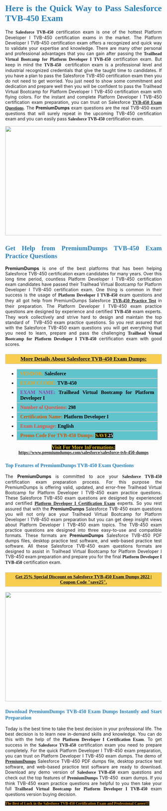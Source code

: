 <h1 style="text-align: justify;"><span style="color:#2980b9;"><span style="font-family:Georgia,serif;"><strong>Here is the Quick Way to Pass Salesforce TVB-450 Exam</strong></span></span></h1>

<p style="text-align: justify;">The <span style="font-family:Georgia,serif;"><strong>Salesforce TVB-450</strong></span> certification exam is one of the hottest Platform Developer I TVB-450 certification exams in the market. The Platform Developer I TVB-450 certification exam offers a recognized and quick way to validate your expertise and knowledge. There are many other personal and professional advantages that you can gain after passing the <span style="font-family:Georgia,serif;"><strong>Trailhead Virtual Bootcamp for Platform Developer I TVB-450</strong></span> certification exam. But keep in mind the <span style="font-family:Georgia,serif;"><strong>TVB-450 </strong></span> certification exam is a professional level and industrial recognized credentials that give the taught time to candidates. If you have a plan to pass the Salesforce TVB-450 certification exam then you do not need to get worried. You just need to show some commitment and dedication and prepare well then you will be confident to pass the Trailhead Virtual Bootcamp for Platform Developer I TVB-450 certification exam with flying colors. For the instant and complete Platform Developer I TVB-450 certification exam preparation, you can trust on Salesforce <span style="font-family:Georgia,serif;"><strong><a href="https://www.premiumdumps.com/salesforce/salesforce-tvb-450-dumps">TVB-450 Exam Questions</a></strong></span>. The <strong>PremiumDumps</strong> exam questions are the real TVB-450 exam questions that will surely repeat in the upcoming TVB-450 certification exam and you can easily pass <span style="font-family:Georgia,serif;"><strong>Salesforce TVB-450</strong></span> certification exam.</p>

<p style="text-align: center;"><a href="https://www.premiumdumps.com/salesforce/salesforce-tvb-450-dumps"><img alt="" src="https://i.imgur.com/VJaqCPg.jpeg" style="width: 700px; height: 350px;" /></a></p>

<h2 style="text-align: justify;"><span style="color:#2980b9;"><span style="font-family:Georgia,serif;"><strong>Get Help from PremiumDumps TVB-450 Exam Practice Questions</strong> </span></span></h2>

<p style="text-align: justify;"><span style="font-size:14px;"><strong>PremiumDumps</strong></span> is one of the best platforms that has been helping Salesforce TVB-450 certification exam candidates for many years. Over this long time period, countless Platform Developer I TVB-450 certification exam candidates have passed their Trailhead Virtual Bootcamp for Platform Developer I TVB-450 certification exam. One thing is common in their success is the usage of<span style="font-family:Georgia,serif;"><strong> Platform Developer I TVB-450 </strong></span>exam questions and they all got help from PremiumDumps Salesforce <a href="https://www.premiumdumps.com/salesforce/salesforce-tvb-450-dumps"><span style="font-family:Georgia,serif;"><strong>TVB-450 Practice Test</strong></span></a> in their preparation. The Platform Developer I TVB-450 exam practice questions are designed by experience and certified <span style="font-family:Georgia,serif;"><strong> TVB-450</strong></span> exam experts. They work collectively and strive hard to design and maintain the top standard of  TVB-450<strong> </strong>exam practice questions. So you rest assured that with the Salesforce TVB-450 exam questions you will get everything that you need to learn, prepare and pass the challenging<span style="font-family:Georgia,serif;"><strong> Trailhead Virtual Bootcamp for Platform Developer I TVB-450</strong></span> certification exam with good scores.</p>

<h3 style="background: #f7ce50; border: 1px solid rgb(204, 204, 204); padding: 5px 10px; text-align: center;"><span style="font-family:Georgia,serif;"><u><u><span style="color:#000000;"><span style="font-size:11pt"><span style="line-height:normal"><b><span style="font-size:13.0pt"><span cambria="">More Details About Salesforce TVB-450 Exam Dumps:</span></span></b></span></span></span></u></u></span></h3>

<ul>
	<li style="margin:0cm 10pt">
	<div style="background:#61c4cd; border: 1px solid rgb(204, 204, 204); padding: 5px 10px; text-align: justify;"><span style="font-family:Georgia,serif;"><span style="font-size:11pt"><span style="line-height:normal"><b><span style="font-size:12.0pt"><span new="" roman="" times=""><span style="color:#f39c12;">VENDOR:</span> <span style="color:#000000;">Salesforce</span></span></span></b></span></span></span></div>
	</li>
	<li style="margin:0cm 10pt">
	<div style="background: #61c4cd; border: 1px solid rgb(204, 204, 204); padding: 5px 10px; text-align: justify;"><span style="font-family:Georgia,serif;"><span style="font-size:11pt"><span style="line-height:normal"><b><span style="font-size:12.0pt"><span new="" roman="" times=""><span style="color:#f39c12;">EXAM CCODE:</span> <span style="color:#000000;">TVB-450</span></span></span></b></span></span></span></div>
	</li>
	<li style="margin:0cm 10pt">
	<div style="background: #61c4cd; border: 1px solid rgb(204, 204, 204); padding: 5px 10px; text-align: justify;"><span style="font-family:Georgia,serif;"><span style="font-size:11pt"><span style="line-height:normal"><b><span style="font-size:12.0pt"><span new="" roman="" times=""><span style="color:#8e44ad;">EXAM NAME:</span> <span style="color:#000000;">Trailhead Virtual Bootcamp for Platform Developer I</span></span></span></b></span></span></span></div>
	</li>
	<li style="margin:0cm 10pt">
	<div style="background: #61c4cd; border: 1px solid rgb(204, 204, 204); padding: 5px 10px;"><span style="font-family:Georgia,serif;"><span style="font-size:11pt"><span style="line-height:normal"><b><span style="font-size:12.0pt"><span new="" roman="" times=""><span style="color:#e74c3c;">Number of Questions:</span><span style="color:#000000;"><span style="color:#f1c40f;"> </span>298</span></span></span></b></span></span></span></div>
	</li>
	<li style="margin:0cm 10pt">
	<div style="background: #61c4cd; border: 1px solid rgb(204, 204, 204); padding: 5px 10px; text-align: justify;"><span style="font-family:Georgia,serif;"><span style="font-size:11pt"><span style="line-height:normal"><b><span style="font-size:12.0pt"><span new="" roman="" times=""><span style="color:#d35400;">Certification Name:</span> <span style="color:#000000;">Platform Developer I</span></span></span></b></span></span></span></div>
	</li>
	<li style="margin:0cm 10pt">
	<div style="background: #61c4cd; border: 1px solid rgb(204, 204, 204); padding: 5px 10px; text-align: justify;"><span style="font-family:Georgia,serif;"><span style="font-size:11pt"><span style="line-height:normal"><b><span style="font-size:12.0pt"><span new="" roman="" times=""><span style="color:#e74c3c;">Exam Language:</span> <span style="color:#000000;">English</span></span></span></b></span></span></span></div>
	</li>
	<li style="margin:0cm 10pt">
	<div style="background: #61c4cd; border: 1px solid rgb(204, 204, 204); padding: 5px 10px;"><span style="font-family:Georgia,serif;"><span style="font-size:11pt"><span style="line-height:normal"><b><span style="font-size:12.0pt"><span new="" roman="" times=""><span style="color:#d35400;">Promo Code For TVB-450 Dumps:</span><span style="color:#f1c40f;"> <span style="background-color:#000000;">SAVE</span></span><span style="color:#ffffff;"><span style="background-color:#000000;">25</span></span></span></span></b></span></span></span></div>
	</li>
</ul>

<p style="text-align: center;"><span style="font-family:Georgia,serif;"><strong><span style="font-size:16px;"><span style="color:#f1c40f;"><span style="background-color:#000000;">Visit For More InFormations:</span></span></span> <a href="https://www.premiumdumps.com/salesforce/salesforce-tvb-450-dumps">https://www.premiumdumps.com/salesforce/salesforce-tvb-450-dumps</a></strong></span></p>

<h3 style="text-align: justify;"><span style="color:#2980b9;"><span style="font-family:Georgia,serif;"><span style="font-family:Georgia,serif;"><strong>Top Features of PremiumDumps TVB-450 Exam Questions</strong></span></span></span></h3>

<p style="text-align: justify;">The <span style="font-size:14px;"><strong>PremiumDumps</strong></span> is committed to ace your<span style="font-family:Georgia,serif;"><strong> Salesforce TVB-450</strong></span> certification exam preparation process. For this purpose the PremiumDumps is offering valid, updated, and error-free Trailhead Virtual Bootcamp for Platform Developer I TVB-450 exam practice questions. These Salesforce TVB-450 exam questions are designed by experienced and certified <a href="https://www.premiumdumps.com/salesforce/platform-developer-i-dumps"><span style="font-family:Georgia,serif;"><strong>Platform Developer I Certification Exam</strong></span></a> experts. So you rest assured that with the <span style="font-size:14px;"><strong>PremiumDumps </strong></span>Salesforce TVB-450 exam questions you will not only ace your Trailhead Virtual Bootcamp for Platform Developer I TVB-450 exam preparation but you can get deep insight views about Platform Developer I TVB-450 exam topics. The TVB-450 exam practice questions are designed into three easy-to-use and compatible formats. These formats are <strong>PremiumDumps</strong> Salesforce TVB-450 PDF dumps files, desktop practice test software, and web-based practice test software. All these Salesforce TVB-450 exam questions formats are designed to assist in Trailhead Virtual Bootcamp for Platform Developer I TVB-450 exam preparation and prepare you for the final <span style="font-family:Georgia,serif;"><strong>Platform Developer I TVB-450</strong></span> certification exam.</p>

<h3 style="background: rgb(247, 206, 80); border: 1px solid rgb(204, 204, 204); padding: 5px 10px; text-align: center;"><span style="font-family:Georgia,serif;"><u><span style="color:#000000;"><span style="font-size:11pt;"><span style="line-height:normal;"><b><span cambria="">Get 25% Special Discount on Salesforce TVB-450 Exam Dumps 2022 | Coupon Code "save25".</span></b></span></span></span></u></span></h3>

<p style="text-align: center;"><strong><a href="https://www.premiumdumps.com/salesforce/salesforce-tvb-450-dumps"><img alt="" src="https://i.imgur.com/F18GQwv.jpeg" style="width: 700px; height: 350px;" /></a></strong></p>

<h3 style="text-align: justify;"><span style="color:#2980b9;"><span style="font-family:Georgia,serif;"><span style="font-family:Georgia,serif;"><strong>Download PremiumDumps TVB-450 Exam Dumps Instantly and Start Preparation</strong></span></span></span></h3>

<p style="text-align: justify;">Today is the best time to take the best decision in your professional life. The best decision is to learn new in-demand skills and knowledge. You can do this with the help of the <span style="font-family:Georgia,serif;"><strong>Platform Developer I Certification Exam</strong></span>. To get success in the <strong><span style="font-family:Georgia,serif;">Salesforce TVB-450</span></strong> certification exam you need to prepare completely. For the quick Platform Developer I TVB-450 exam preparation, you can trust on Platform Developer I TVB-450 exam dumps. The demo of <a href="https://www.premiumdumps.com/"><span style="font-family:Georgia,serif;"><strong><span style="font-size:14px;">PremiumDumps</span></strong></span></a> Salesforce TVB-450 PDF dumps file, desktop practice test software, and web-based practice test software are ready to download. Download any demo version of <span style="font-family:Georgia,serif;"><strong>Salesforce TVB-450</strong></span> exam questions and check out the top features of <span style="font-size:14px;"><span style="font-family:Georgia,serif;"><strong>PremiumDumps</strong></span></span> TVB-450  exam dumps. If you think TVB-450 exam practice questions are helpful to you then take your full<span style="font-family:Georgia,serif;"><strong> Trailhead Virtual Bootcamp for Platform Developer I TVB-450 </strong></span>exam questions version buying decision.</p>

<p style="text-align: justify;"><span style="color:#f39c12;"><span style="font-size:12px;"><span style="font-family:Georgia,serif;"><strong><span style="background-color:#000000;">The Best of Luck in the Salesforce TVB-450 Certification Exam and Professional Career!!!</span></strong></span></span></span></p>
